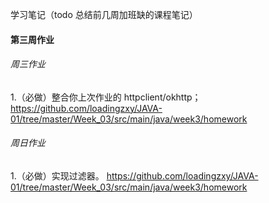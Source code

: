 学习笔记（todo 总结前几周加班缺的课程笔记）

#### 第三周作业
###### 周三作业
1.（必做）整合你上次作业的 httpclient/okhttp；
https://github.com/loadingzxy/JAVA-01/tree/master/Week_03/src/main/java/week3/homework

###### 周日作业
1.（必做）实现过滤器。
https://github.com/loadingzxy/JAVA-01/tree/master/Week_03/src/main/java/week3/homework 


